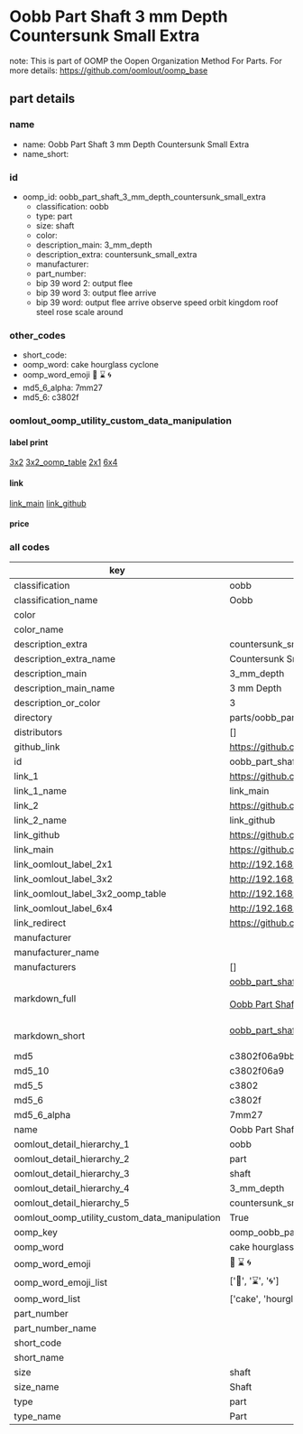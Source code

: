 # Oobb Part Shaft 3 mm Depth Countersunk Small Extra  

note: This is part of OOMP the Oopen Organization Method For Parts. For more details: https://github.com/oomlout/oomp_base

##  part details
  







### name
* name: Oobb Part Shaft 3 mm Depth Countersunk Small Extra
* name_short: 
### id
* oomp_id: oobb_part_shaft_3_mm_depth_countersunk_small_extra
  * classification: oobb
  * type: part
  * size: shaft
  * color: 
  * description_main: 3_mm_depth
  * description_extra: countersunk_small_extra
  * manufacturer: 
  * part_number: 
  * bip 39 word 2: output flee
  * bip 39 word 3: output flee arrive
  * bip 39 word: output flee arrive observe speed orbit kingdom roof steel rose scale around

### other_codes
* short_code: 
* oomp_word: cake hourglass cyclone
* oomp_word_emoji :cake: :hourglass: :cyclone:
* md5_6_alpha: 7mm27
* md5_6: c3802f






### oomlout_oomp_utility_custom_data_manipulation
#### label print
[3x2](http://192.168.1.245:1112/?label=oomp%207mm27)
[3x2_oomp_table](http://192.168.1.108:1112/?label=oomp%207mm27)
[2x1](http://192.168.1.242:1112/?label=oomp%207mm27)
[6x4](http://192.168.1.55:1112/?label=oomp%207mm27)    

#### link

[link_main](https://github.com/oomlout/oomlout_oomp_version_1_messy/tree/main/parts/oobb_part_shaft_3_mm_depth_countersunk_small_extra) [link_github](https://github.com/oomlout/oomlout_oomp_version_1_messy/tree/main/parts/oobb_part_shaft_3_mm_depth_countersunk_small_extra)                             

#### price







### all codes 
| key | value |  
| --- | --- |  
| classification | oobb |  
| classification_name | Oobb |  
| color |  |  
| color_name |  |  
| description_extra | countersunk_small_extra |  
| description_extra_name | Countersunk Small Extra |  
| description_main | 3_mm_depth |  
| description_main_name | 3 mm Depth |  
| description_or_color | 3 |  
| directory | parts/oobb_part_shaft_3_mm_depth_countersunk_small_extra |  
| distributors | [] |  
| github_link | https://github.com/oomlout/oomlout_oomp_part_src/tree/main/parts/oobb_part_shaft_3_mm_depth_countersunk_small_extra |  
| id | oobb_part_shaft_3_mm_depth_countersunk_small_extra |  
| link_1 | https://github.com/oomlout/oomlout_oomp_version_1_messy/tree/main/parts/oobb_part_shaft_3_mm_depth_countersunk_small_extra |  
| link_1_name | link_main |  
| link_2 | https://github.com/oomlout/oomlout_oomp_version_1_messy/tree/main/parts/oobb_part_shaft_3_mm_depth_countersunk_small_extra |  
| link_2_name | link_github |  
| link_github | https://github.com/oomlout/oomlout_oomp_version_1_messy/tree/main/parts/oobb_part_shaft_3_mm_depth_countersunk_small_extra |  
| link_main | https://github.com/oomlout/oomlout_oomp_version_1_messy/tree/main/parts/oobb_part_shaft_3_mm_depth_countersunk_small_extra |  
| link_oomlout_label_2x1 | http://192.168.1.242:1112/?label=oomp%207mm27 |  
| link_oomlout_label_3x2 | http://192.168.1.245:1112/?label=oomp%207mm27 |  
| link_oomlout_label_3x2_oomp_table | http://192.168.1.108:1112/?label=oomp%207mm27 |  
| link_oomlout_label_6x4 | http://192.168.1.55:1112/?label=oomp%207mm27 |  
| link_redirect | https://github.com/oomlout/oomlout_oomp_version_1_messy/tree/main/parts/oobb_part_shaft_3_mm_depth_countersunk_small_extra |  
| manufacturer |  |  
| manufacturer_name |  |  
| manufacturers | [] |  
| markdown_full | [oobb_part_shaft_3_mm_depth_countersunk_small_extra](none)<br>[](none)<br>[Oobb Part Shaft 3 Mm Depth Countersunk Small Extra](none)<br><br> |  
| markdown_short | [oobb_part_shaft_3_mm_depth_countersunk_small_extra](none)<br><br> |  
| md5 | c3802f06a9bbaf566fe88986191634eb |  
| md5_10 | c3802f06a9 |  
| md5_5 | c3802 |  
| md5_6 | c3802f |  
| md5_6_alpha | 7mm27 |  
| name | Oobb Part Shaft 3 mm Depth Countersunk Small Extra |  
| oomlout_detail_hierarchy_1 | oobb |  
| oomlout_detail_hierarchy_2 | part |  
| oomlout_detail_hierarchy_3 | shaft |  
| oomlout_detail_hierarchy_4 | 3_mm_depth |  
| oomlout_detail_hierarchy_5 | countersunk_small_extra |  
| oomlout_oomp_utility_custom_data_manipulation | True |  
| oomp_key | oomp_oobb_part_shaft_3_mm_depth_countersunk_small_extra |  
| oomp_word | cake hourglass cyclone |  
| oomp_word_emoji | :cake: :hourglass: :cyclone: |  
| oomp_word_emoji_list | [':cake:', ':hourglass:', ':cyclone:'] |  
| oomp_word_list | ['cake', 'hourglass', 'cyclone'] |  
| part_number |  |  
| part_number_name |  |  
| short_code |  |  
| short_name |  |  
| size | shaft |  
| size_name | Shaft |  
| type | part |  
| type_name | Part |  
